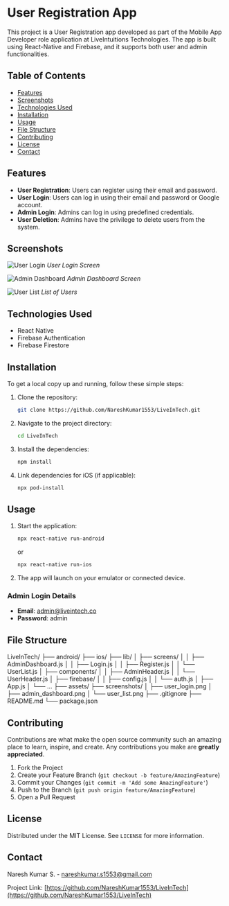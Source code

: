 # User Registration App

This project is a User Registration app developed as part of the Mobile App Developer role application at LiveIntuitions Technologies. The app is built using React-Native and Firebase, and it supports both user and admin functionalities.

## Table of Contents

- [Features](#features)
- [Screenshots](#screenshots)
- [Technologies Used](#technologies-used)
- [Installation](#installation)
- [Usage](#usage)
- [File Structure](#file-structure)
- [Contributing](#contributing)
- [License](#license)
- [Contact](#contact)

## Features

- **User Registration**: Users can register using their email and password.
- **User Login**: Users can log in using their email and password or Google account.
- **Admin Login**: Admins can log in using predefined credentials.
- **User Deletion**: Admins have the privilege to delete users from the system.

## Screenshots

![User Login](screenshots/user_login.png)
*User Login Screen*

![Admin Dashboard](screenshots/admin_dashboard.png)
*Admin Dashboard Screen*

![User List](screenshots/user_list.png)
*List of Users*

## Technologies Used

- React Native
- Firebase Authentication
- Firebase Firestore

## Installation

To get a local copy up and running, follow these simple steps:

1. Clone the repository:
    ```sh
    git clone https://github.com/NareshKumar1553/LiveInTech.git
    ```
2. Navigate to the project directory:
    ```sh
    cd LiveInTech
    ```
3. Install the dependencies:
    ```sh
    npm install
    ```
4. Link dependencies for iOS (if applicable):
    ```sh
    npx pod-install
    ```

## Usage

1. Start the application:
    ```sh
    npx react-native run-android
    ```
    or
    ```sh
    npx react-native run-ios
    ```

2. The app will launch on your emulator or connected device.

### Admin Login Details

- **Email**: admin@liveintech.co
- **Password**: admin

## File Structure

LiveInTech/
├── android/
├── ios/
├── lib/
│ ├── screens/
│ │ ├── AdminDashboard.js
│ │ ├── Login.js
│ │ ├── Register.js
│ │ └── UserList.js
│ ├── components/
│ │ ├── AdminHeader.js
│ │ └── UserHeader.js
│ ├── firebase/
│ │ ├── config.js
│ │ └── auth.js
│ ├── App.js
│ └── ...
├── assets/
├── screenshots/
│ ├── user_login.png
│ ├── admin_dashboard.png
│ └── user_list.png
├── .gitignore
├── README.md
└── package.json


## Contributing

Contributions are what make the open source community such an amazing place to learn, inspire, and create. Any contributions you make are **greatly appreciated**.

1. Fork the Project
2. Create your Feature Branch (`git checkout -b feature/AmazingFeature`)
3. Commit your Changes (`git commit -m 'Add some AmazingFeature'`)
4. Push to the Branch (`git push origin feature/AmazingFeature`)
5. Open a Pull Request

## License

Distributed under the MIT License. See `LICENSE` for more information.

## Contact

Naresh Kumar S. - nareshkumar.s1553@gmail.com

Project Link: [https://github.com/NareshKumar1553/LiveInTech](https://github.com/NareshKumar1553/LiveInTech)

